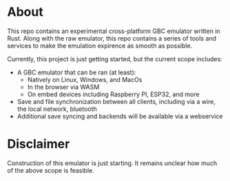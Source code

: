 # About
This repo contains an experimental cross-platform GBC emulator written in Rust.
Along with the raw emulator, this repo contains a series of tools and services to make the emulation expirence as smooth as possible.

Currently, this project is just getting started, but the current scope includes:
 - A GBC emulator that can be ran (at least):
   - Natively on Linux, Windows, and MacOs
   - In the browser via WASM
   - On embed devices including Raspberry PI, ESP32, and more
 - Save and file synchronization between all clients, including via a wire, the local network, bluetooth
 - Additional save syncing and backends will be available via a webservice

# Disclaimer
Construction of this emulator is just starting.
It remains unclear how much of the above scope is feasible.
